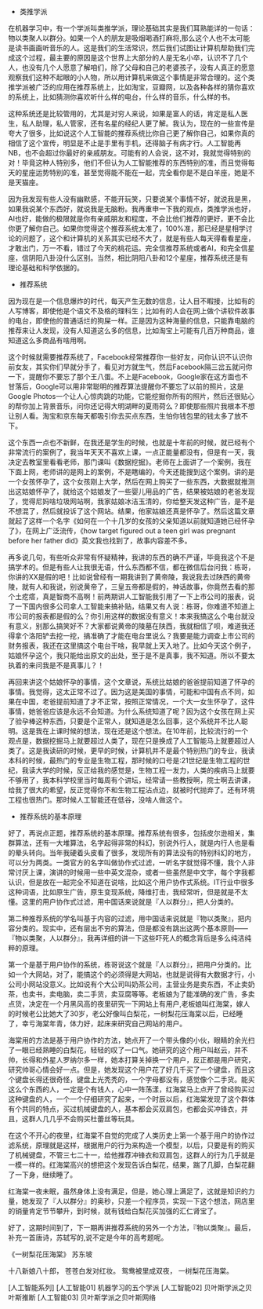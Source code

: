 * 类推学派

在机器学习中，有一个学派叫类推学派，理论基础其实是我们耳熟能详的一句话：物以类聚人以群分。如果一个人的朋友是吸烟喝酒打麻将,那么这个人也不太可能是读书画画听音乐的人。这是我们的生活常识，然后我们试图让计算机帮助我们完成这个过程，最主要的原因是这个世界上大部分的人是无名小卒，认识不了几个人，也没有几个人愿意了解咱们，除了父母和自己的老婆孩子，没有人真正的愿意观察我们这种不起眼的小人物，所以用计算机来做这个事情是非常合理的。这个类推学派被广泛的应用在推荐系统上，比如淘宝，豆瓣网，以及各种各样的猜你喜欢的系统上，比如猜测你喜欢听什么样的电台，什么样的音乐，什么样的书。

这种系统还是比较管用的，尤其是对穷人来说，如果是富人的话，肯定是私人医生，私人助理，私人管家，还有名星的经纪人更了解。我认为，现在的一些宣传是夸大了很多，比如说这个人工智能的推荐系统比你自己更了解你自己，如果你真的相信了这个宣传，明显是不止是手里有手机，还得脑子有病才行。人工智能再NB，也不会超过你最好的亲戚朋友。可能有的人会说，这不对，我就觉得特别的对！毕竟这种人特别多，他们不但认为人工智能推荐的东西特别的准，而且觉得每天的星座运势特别的准，甚至觉得能不能在一起，完全看你是不是白羊座，她是不是天猫座。

因为我发现有些人没有幽默感，不能开玩笑，只要说某个事情不好，就说我是黑，如果我说某个东西好，就说我是无脑粉。我再重申一下我的观点，类推学派也好，AI也好，能做的极限就是你有亲戚朋友和程度，不会比他们推荐的更好，更不会比你更了解你自己。如果你觉得这个推荐系统太准了，100%准，那已经是星相学讨论的问题了，这个和计算机的关系其实已经不大了，就是有些人每天得看看星座，才敢出门，万一不看，错过了今天的桃花运。完全信推荐系统或者AI，和完全信星座，信阴阳八卦没什么区别。当然，相比阴阳八卦和12个星座，推荐系统还是有理论基础和科学依据的。

* 推荐系统

因为现在是一个信息爆炸的时代，每天产生无数的信息，让人目不睱接，比如有的人写博客，即使他是个语文不及格的理科生；比如有的人会在网上做个讲软件故事的电台，即使他的普通话烂的狗屎一样。正是因为这种海量的信息，只能靠电脑的推荐来让人发现，没有人知道这么多的信息，比如淘宝上可能有几百万种商品，谁知道这么多商品有啥用啊。

这个时候就需要推荐系统了，Facebook经常推荐你一些好友，问你认识不认识你前女友，其实你们早就分手了，看见对方就生气，然后Facebook隔三岔五就问你一下，提醒你不要忘了那个王八蛋。不上是Facebook，Google家在这方面也不甘落后，Google可以用非常聪明的推荐算法提醒你不要忘了以前的照片，这是Google Photos一个让人心惊肉跳的功能，它能挖掘你所有的照片，然后还很贴心的帮你加上背景音乐，问你还记得大明湖畔的夏雨荷么？即使那些照片我根本不想让别人看。淘宝和京东每天都吸引你去买点东西，生怕你钱包里的钱太多了放不下。

这个东西一点也不新鲜，在我还是学生的时候，也就是十年前的时候，就已经有个非常流行的案例了，我当年天天不喜欢上课，一点正能量都没有，但是有一天，我决定去教室里看看老师，那门课叫《数据挖掘》。老师在上面讲了一个案例，我在下面上网，老师讲的是网上的案例，不是瞎编的，今天还能搜到这个案例。讲的是一个女孩怀孕了，这个女孩刚上大学，然后在网上购买了一些东西，大数据就推测出这姑娘怀孕了，就给这个姑娘发了一些婴儿用品的广告，结果被姑娘的老爸发现了，觉得尼妈啥垃圾网站啊，我家姑娘冰洁玉清的，你给整天发这种广告，是不是不想混了，然后就投诉了这个网站。结果，他家姑娘还真是怀孕了。然后这篇文章就起了这样一个名字《如何在一个十几岁的女孩的父亲知道以前就知道她已经怀孕了》，在网上广泛流传，《how target figured out a teen girl was pregnant before her father did》英文我也找到了，故事内容差不多。

再多说几句，有些听众非常有怀疑精神，我讲的东西的确不严谨，毕竟我这个不是搞学术的。但是有些人让我很无语，什么东西都不信，都在微信后台问我：栋哥，你讲的XX是假的吧！比如说曾经有一期我讲到了黄帝陵，我说我去过陕西的黄帝陵，就有人和我说，别说黄帝了，三皇五帝都是假的，神话故事，你竟然去看的那个土疙瘩，真是智商不高啊！前两期讲人工智能我引用了一下上市公司的报表，说了一下国内很多公司拿人工智能来搞补贴，结果又有人说：栋哥，你难道不知道上市公司的报表都是假的么？你引用这样的数据没有意义！本来我搞这么个电台就没有意义，别那么搞笑好不？大家都说黄帝的陵墓在陕西，我就相信了呗，难道我还得拿个洛阳铲去挖一挖，搞准确了才能在电台里说么？我要是能力调查上市公司的财务报表，我还在这里搞这个电台干啥，我早就上天入地了。比如今天这个例子，姑娘怀孕这个，我只能给出原文的出处，至于是不是真事，我不知道。所以不要太执着的来问我是不是真事儿？！

再回来讲这个姑娘怀孕的事情，这个文章说，系统比姑娘的爸爸提前知道了怀孕的事情。我觉得，这太正常不过了。因为这是美国的事情，可能和中国有点不同，如果在中国，老爸提前知道了才不正常，按照正常情况，一个大一女生怀孕了，这件事情，她爸爸应该是永远不会知道。为什么系统知道了呢？因为这个女孩在网上买了验孕棒这种东西，只要是个正常人，就知道是怎么回事，这个系统并不比人聪明。这是我在上课时候的想法，现在还是这个想法。在10年前，比较流行的一个观点是，数据挖掘马上就要超过人类了，现在只是换成了人工智能马上就要超过人类了。这是我读研的时候，更早的时候，计算机并不是最个特别热门的专业，我读本科的时候，最热门的专业是生物工程，那时候的口号是:21世纪是生物工程的世纪，我读大学的时候，反正给我的感觉是，生物工程一发力，人类的疾病马上就要不够用了，我本科学校里当时每周有个讲坛，经常请一些教授啊，院士啊去讲课，给我了很大的希望，反正觉得你不和生物工程沾点边，就被时代抛弃了。还有环境工程也很热门。那时候人工智能还在低谷，没啥人做这个。

* 推荐系统的基本原理

好了，再说点正题，推荐系统的基本原理。推荐系统有很多，包括皮尔逊相关，集群算法，还有一大堆算法，名字起得非常的科幻，别说外行人，就是内行人也是看的晕头转向。当年我硬着头皮看了很多，发现所有的算法没有的特别科幻的地方，可以分为两类。一类官方的名字叫做协作式过滤，一听名字就觉得不懂，我个人非常讨厌上课，演讲的时候用一些中英文混杂，或者一些虽然是中文字，每个字我都认识，但是放在一起完全不知道在说啥，比如这个用户协作式系统。IT行业中很多这种词语，比如原生广告，原生变现系统，降维打击，我经常听，但是就是不太懂。这里的用户协作式过滤，用中国话来说就是『人以群分』，把人分类的。

第二种推荐系统的学名叫基于内容的过滤，用中国话来说就是『物以类聚』，把内容分类的。现实中，还有层出不穷的算法，但是都没有跳出这两个基本原则——『物以类聚，人以群分』，我再详细的讲一下这些吓死人的概念背后是多么纯洁纯粹的原理。

第一个是基于用户协作的系统，栋哥说这个就是『人以群分』，把用户分类的。比如一个大网站，对了，能搞这个的必须得是大网站，也就是说得有大数据才行，小公司小网站没意义。比如说有个大公司叫奶茶公司，主营业务是卖东西，不止卖奶茶，也卖书，卖电脑，卖二手货，卖豆腐等等。老板娘为了能准确的发广告，多卖点货，决定在一个月黑风高的夜里研究一下网站上有用户,老板娘叫红海棠，嫁人的时候老公比她大了30岁，老公好像叫白梨花，一树梨花压海棠以后，已经睡了，幸亏海棠年青，体力好，起床来研究自己网站的用户。

海棠用的方法是基于用户协作的方法，她点开了一个带头像的小伙，眼睛的余光扫了一眼已经熟睡的白梨花，轻轻的叹了一口气。她研究的这个用户叫赵云，并不帅，长得和外星人罗纳尔多一样，她本打算关掉换一个用户，反正都是用户研究，研究帅哥心情会好一点。但是，她发现这个用户花了好几千买了一个键盘，而且这个键盘长得还很奇怪，键盘上光秃秃的，一个字母都没有，感觉像个二手货。能买这么个东西的人，一定是个有钱人，心中一阵荡漾，红海棠马上点开了曾经购买过这种键盘的人，一个一个仔细研究了起来，一个时辰以后，红海棠发现了这个群体有个共同的特点，买过机械键盘的人，基本都会买双肩包，也都会买冲锋衣，并且，这群人几几乎不会购买杜蕾丝等玩具。

在这个不开心的夜里，红海棠不自觉的完成了人类历史上第一个基于用户的协作过滤系统，原理就是这样，根据用户的行为来构造一个模型，以后，只要是有的购买了机械键盘，不管三七二十一，给他推荐冲锋衣和双肩包，这群人的行为几乎就是一模一样的。红海棠高兴的想把这个发现告诉白梨花，结果，踹了几脚，白梨花翻了一下身，继续睡了。

红海棠一夜未眠，虽然身体上没有满足，但是，她心理上满足了，这就是知识的力量，她发现了『人以群分』的奥秒，只差一个程序员，实现一下这个想法，网店里的销量肯定节节攀升，到时候，就有钱给白梨花买加强的汇仁肾宝了。

好了，这期时间到了，下一期再讲推荐系统的另外一个方法，『物以类聚』。最后，补充一首唐诗，苏轼写的,说不定是今年的高考题呢。

《一树梨花压海棠》
苏东坡


十八新娘八十郎，
苍苍白发对红妆。
鸳鸯被里成双夜，
一树梨花压海棠。

[人工智能系列]
[人工智能01] 机器学习的五个学派
[人工智能02] 贝叶斯学派之贝叶斯推断
[人工智能03] 贝叶斯学派之贝叶斯网络
